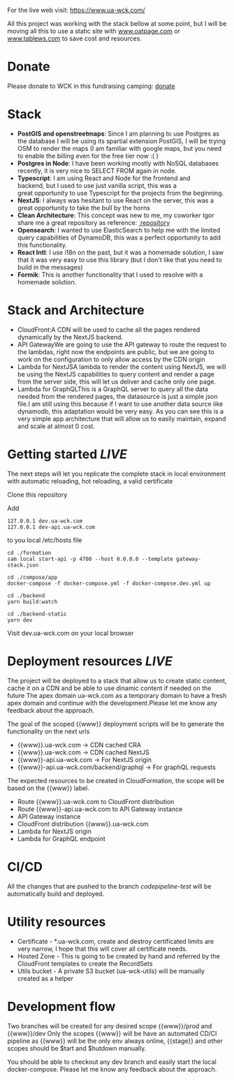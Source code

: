 For the live web visit:
https://www.ua-wck.com/

All this project was working with the stack bellow at some point, but I will be moving all this to use a static site with www.oatpage.com or www.tablews.com to save cost and resources.

# Donate
Please donate to WCK in this fundraising camping: <a href="https://donate.wck.org/give/f3789323/#!/donation/checkout" target="_blank" > donate </a>

# Stack

- **PostGIS and openstreetmaps**: Since I am planning to use Postgres as the database I will be using its spartial extension PostGIS, I will be trying OSM to render the maps (I am familiar with google maps, but you need to enable the billing even for the free tier now :( )
- **Postgres in Node**: I have been working mostly with NoSQL databases recently, it is very nice to SELECT FROM again in node.
- **Typescript**: I am using React and Node for the frontend and backend, but I used to use just vanilla script, this was a great opportunity to use Typescript for the projects from the beginning.
- **NextJS**: I always was hesitant to use React on the server, this was a great opportunity to take the bull by the horns
- **Clean Architecture**: This concept was new to me, my coworker Igor share me a great repository as reference: <a href="https://github.com/igor-toporet/clean-arch-in-node" target="_blank" > repository </a> 
- **Opensearch**: I wanted to use ElasticSearch to help me with the limited query capabilities of DynamoDB, this was a perfect opportunity to add this functionality.
- **React Intl**: I use i18n on the past, but it was a homemade solution, I saw that it was very easy to use this library (but I don't like that you need to build in the messages)
- **Formik**: This is another functionality that I used to resolve with a homemade solution.

# Stack and Architecture
- CloudFront:A CDN will be used to cache all the pages rendered dynamically by the NextJS backend.
- API GatewayWe are going to use the API gateway to route the request to the lambdas, right now the endpoints are public, but we are going to work on the configuration to only allow access by the CDN origin
- Lambda for NextJSA lambda to render the content using NextJS, we will be using the NextJS capabilities to query content and render a page from the server side, this will let us deliver and cache only one page.
- Lambda for GraphQLThis is a GraphQL server to query all the data needed from the rendered pages, the datasource is just a simple json file.I am still using this because if I want to use another data source like dynamodb, this adaptation would be very easy.
As you can see this is a very simple app architecture that will allow us to easily maintain, expand and scale at almost 0 cost.
# Getting started *LIVE*
The next steps will let you replicate the complete stack in local environment with automatic reloading, hot reloading, a valid certificate

Clone this repository

Add 
```
127.0.0.1 dev.ua-wck.com 
127.0.0.1 dev-api.ua-wck.com 
```
to you local /etc/hosts file

```
cd ./formation 
sam local start-api -p 4700 --host 0.0.0.0 --template gateway-stack.json
```

```
cd ./compose/app
docker-compose -f docker-compose.yml -f docker-compose.dev.yml up
``` 

```
cd ./backend
yarn build:watch
```

```
cd ./backend-static
yarn dev
```

Visit dev.ua-wck.com on your local browser

# Deployment resources *LIVE*

The project will be deployed to a stack that allow us to create static content, cache it on a CDN and be able to use dinamic content if needed on the future
The apex domain ua-wck.com as a temporary domain to have a fresh apex domain and continue with the development.Please let me know any feedback about the approach.

The goal of the scoped {{www}} deployment scripts will be to generate the functionality on the next urls
 - {{www}}.ua-wck.com -> CDN cached CRA 
 - {{www}}.ua-wck.com -> CDN cached NextJS 
 - {{www}}-api.ua-wck.com -> For NextJS origin 
 - {{www}}-api.ua-wck.com/backend/graphql -> For graphQL requests

The expected resources to be created in CloudFormation, the scope will be based on the {{www}} label. 
- Route {{www}}.ua-wck.com to CloudFront distribution 
- Route {{www}}-api.ua-wck.com to API Gateway instance 
- API Gateway instance 
- CloudFront distribution {{www}}.ua-wck.com 
- Lambda for NextJS origin 
- Lambda for GraphQL endpoint 


# CI/CD
All the changes that are pushed to the branch *codepipeline-test* will be automatically build and deployed.

# Utility resources

 - Certificate - *.ua-wck.com, create and destroy certificated limits are very narrow, I hope that this will cover all certificate needs.
 - Hosted Zone - This is going to be created by hand and referred by the CloudFront templates to create the RecordSets
 - Utils bucket - A private S3 bucket (ua-wck-utils) will be manually created as a helper

# Development flow

Two branches will be created for any desired scope {{www}}/prod and {{www}}/dev
Only the scopes {{www}} will be have an automated CD/CI pipeline as {{www}} will be the only env always online, {{stage}} and other scopes should be $tart and $hutdown manually.

You should be able to checkout any dev branch and easily start the local docker-compose.
Please let me know any feedback about the approach.


